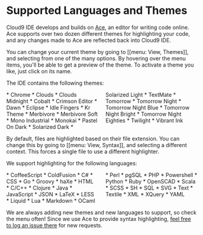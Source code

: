 # Supported Languages and Themes

<!-- video  -->

Cloud9 IDE develops and builds on [Ace](https://github.com/ajaxorg/ace), an editor for writing code online. Ace supports over two dozen different themes for highlighting your code, and any changes made to Ace are reflected back into Cloud9 IDE.

You can change your current theme by going to [[menu: View, Themes]], and selecting from one of the many options. By hovering over the menu items, you'll be able to get a preview of the theme. To activate a theme you like, just click on its name.

The IDE contains the following themes:

<div markdown="1" style="-moz-column-count: 2; -moz-column-gap: 20px; -webkit-column-count: 2; -webkit-column-gap: 20px; column-count: 2; column-gap: 20px;">
* Chrome
* Clouds
* Clouds Midnight
* Cobalt
* Crimson Editor
* Dawn
* Eclipse
* Idle Fingers
* Kr Theme
* Merbivore
* Merbivore Soft
* Mono Industrial
* Monokai
* Pastel On Dark
* Solarized Dark
* Solarized Light
* TextMate
* Tomorrow
* Tomorrow Night
* Tomorrow Night Blue
* Tomorrow Night Bright
* Tomorrow Night Eighties
* Twilight
* Vibrant Ink
</div>

By default, files are highlighted based on their file extension. You can change this by going to [[menu: View, Syntax]], and selecting a different context. This forces a single file to use a different highlighter.

We support highlighting for the following languages:

<div markdown="1" style="-moz-column-count: 2; -moz-column-gap: 20px; -webkit-column-count: 2; -webkit-column-gap: 20px; column-count: 2; column-gap: 20px;">
* CoffeeScript
* ColdFusion
* C#
* CSS
* Go
* Groovy
* haXe
* HTML
* C/C++
* Clojure
* Java
* JavaScript
* JSON
* LaTeX
* LESS
* Liquid
* Lua
* Markdown
* OCaml
* Perl
* pgSQL
* PHP
* Powershell
* Python
* Ruby
* OpenSCAD
* Scala
* SCSS
* SH
* SQL
* SVG
* Text
* Textile
* XML
* XQuery
* YAML
</div>

We are always adding new themes and new languages to support, so check the menu often! Since we use Ace to provide syntax highlighting, [feel free to log an issue there](https://github.com/ajaxorg/ace/issues?labels=mode-request&page=1&state=open) for new requests.